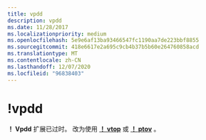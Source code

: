 ```yaml
---
title: vpdd
description: vpdd
ms.date: 11/28/2017
ms.localizationpriority: medium
ms.openlocfilehash: 5e9e6af13ba93466547fc1190aa7de223bbf8855
ms.sourcegitcommit: 418e6617e2a695c9cb4b37b5b60e264760858acd
ms.translationtype: MT
ms.contentlocale: zh-CN
ms.lasthandoff: 12/07/2020
ms.locfileid: "96838403"
---
```

# <a name="vpdd"></a>!vpdd


**！ Vpdd** 扩展已过时。 改为使用 [**！ vtop**](-vtop.md) 或 [**！ ptov**](-ptov.md) 。

 

 





